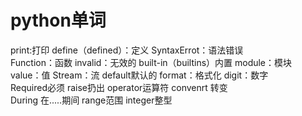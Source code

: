 # python单词
print:打印 define（defined）：定义 SyntaxErrot：语法错误 <br>
Function：函数  invalid：无效的 built-in（builtins）内置	module：模块<br> 
value：值  Stream：流 default默认的	 format：格式化	digit：数字<br>
Required必须 raise扔出  operator运算符	 convenrt 转变<br>
During 在.....期间   range范围 integer整型
		